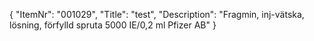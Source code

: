 {
  "ItemNr": "001029",
  "Title": "test",
  "Description": "Fragmin, inj-vätska, lösning, förfylld spruta 5000 IE/0,2 ml Pfizer AB"
}
